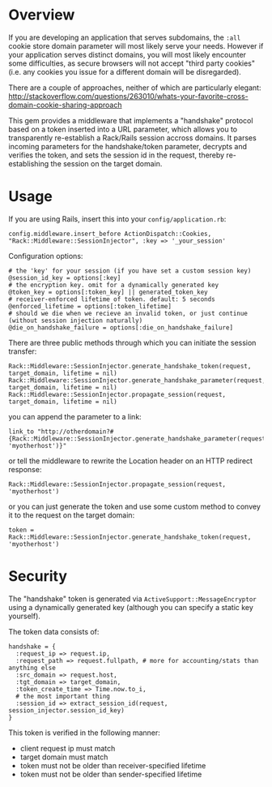 Overview
========

If you are developing an application that serves subdomains, the `:all` cookie store domain parameter will most likely serve your needs.  However if your application serves distinct domains, you will most likely encounter some difficulties, as secure browsers will not accept "third party cookies" (i.e. any cookies you issue for a different domain will be disregarded).

There are a couple of approaches, neither of which are particularly elegant: http://stackoverflow.com/questions/263010/whats-your-favorite-cross-domain-cookie-sharing-approach

This gem provides a middleware that implements a "handshake" protocol based on a token inserted into a URL parameter, which allows you to transparently re-establish a Rack/Rails session accross domains.  It parses incoming parameters for the handshake/token parameter, decrypts and verifies the token, and sets the session id in the request, thereby re-establishing the session on the target domain.

Usage
=====

If you are using Rails, insert this into your `config/application.rb`:

    config.middleware.insert_before ActionDispatch::Cookies, "Rack::Middleware::SessionInjector", :key => '_your_session'

Configuration options:

    # the 'key' for your session (if you have set a custom session key)
    @session_id_key = options[:key]
    # the encryption key. omit for a dynamically generated key
    @token_key = options[:token_key] || generated_token_key
    # receiver-enforced lifetime of token. default: 5 seconds
    @enforced_lifetime = options[:token_lifetime]
    # should we die when we recieve an invalid token, or just continue (without session injection naturally)
    @die_on_handshake_failure = options[:die_on_handshake_failure]

There are three public methods through which you can initiate the session transfer:

    Rack::Middleware::SessionInjector.generate_handshake_token(request, target_domain, lifetime = nil)
    Rack::Middleware::SessionInjector.generate_handshake_parameter(request, target_domain, lifetime = nil)
    Rack::Middleware::SessionInjector.propagate_session(request, target_domain, lifetime = nil)

you can append the parameter to a link:

    link_to "http://otherdomain?#{Rack::Middleware::SessionInjector.generate_handshake_parameter(request, 'myotherhost')}"

or tell the middleware to rewrite the Location header on an HTTP redirect response:
 
    Rack::Middleware::SessionInjector.propagate_session(request, 'myotherhost')

or you can just generate the token and use some custom method to convey it to the request on the target domain:

    token = Rack::Middleware::SessionInjector.generate_handshake_token(request, 'myotherhost')

Security
========

The "handshake" token is generated via `ActiveSupport::MessageEncryptor` using a dynamically generated key (although you can specify a static key yourself).

The token data consists of:

    handshake = {
      :request_ip => request.ip,
      :request_path => request.fullpath, # more for accounting/stats than anything else
      :src_domain => request.host,
      :tgt_domain => target_domain,
      :token_create_time => Time.now.to_i,
      # the most important thing
      :session_id => extract_session_id(request, session_injector.session_id_key)
    }

This token is verified in the following manner:

* client request ip must match
* target domain must match
* token must not be older than receiver-specified lifetime
* token must not be older than sender-specified lifetime
